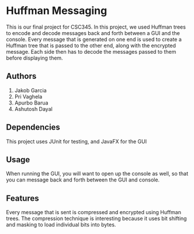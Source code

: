 # Huffman Messaging

This is our final project for CSC345. In this project, we used Huffman trees to encode and decode messages back and forth between a GUI and the console. Every message that is generated on one end is used to create a Huffman tree that is passed to the other end, along with the encrypted message. Each side then has to decode the messages passed to them before displaying them.

## Authors
1. Jakob Garcia
2. Pri Vaghela
3. Apurbo Barua
4. Ashutosh Dayal

## Dependencies

This project uses JUnit for testing, and JavaFX for the GUI

## Usage

When running the GUI, you will want to open up the console as well, so that you can message back and forth between the GUI and console.

## Features
Every message that is sent is compressed and encrypted using Huffman trees. The compression technique is interesting because it uses bit shifting and masking to load individual bits into bytes.

